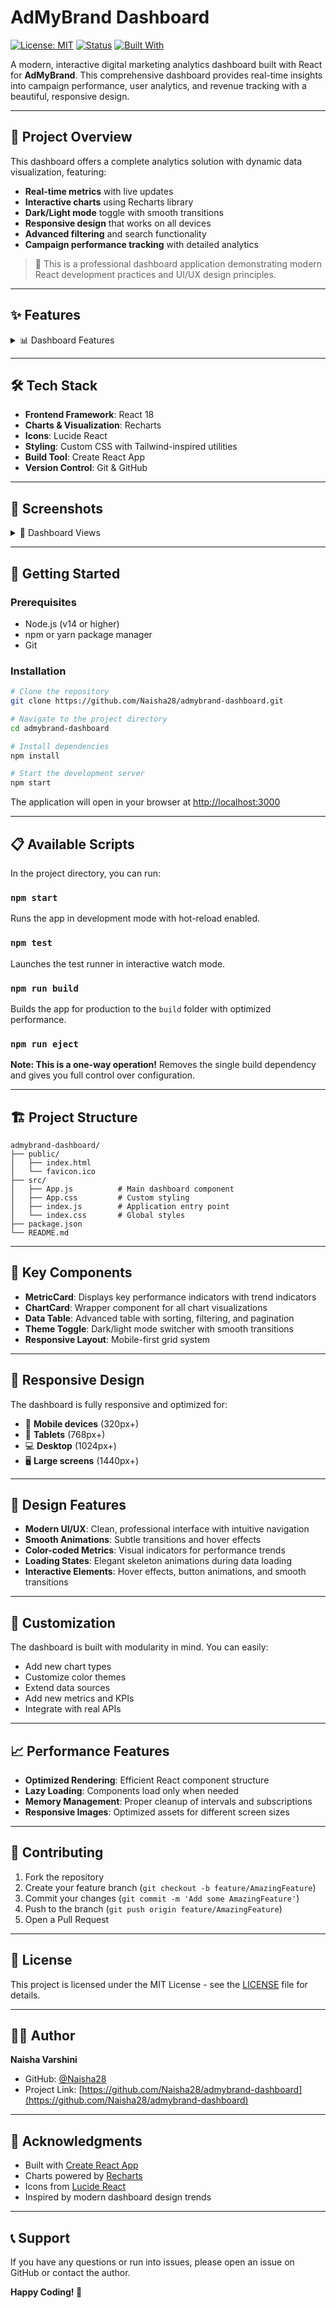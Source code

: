# AdMyBrand Dashboard

[![License: MIT](https://img.shields.io/badge/License-MIT-green.svg)](LICENSE)
[![Status](https://img.shields.io/badge/status-completed-green)]()
[![Built With](https://img.shields.io/badge/Built%20with-React%20%7C%20JavaScript%20%7C%20CSS-blue)]()

A modern, interactive digital marketing analytics dashboard built with React for **AdMyBrand**. This comprehensive dashboard provides real-time insights into campaign performance, user analytics, and revenue tracking with a beautiful, responsive design.

---

## 🚀 Project Overview

This dashboard offers a complete analytics solution with dynamic data visualization, featuring:
- **Real-time metrics** with live updates
- **Interactive charts** using Recharts library
- **Dark/Light mode** toggle with smooth transitions
- **Responsive design** that works on all devices
- **Advanced filtering** and search functionality
- **Campaign performance tracking** with detailed analytics

> 💼 This is a professional dashboard application demonstrating modern React development practices and UI/UX design principles.

---

## ✨ Features

<details>
<summary>📊 Dashboard Features</summary>

- **Real-time Analytics**: Live updating metrics and data visualization
- **Multi-chart Support**: Line charts, bar charts, and pie charts for comprehensive data display
- **Interactive Data Table**: Sortable, searchable, and paginated campaign data
- **Dark/Light Theme**: Toggle between themes with smooth animations
- **Responsive Design**: Mobile-first approach with perfect scaling across devices
- **Loading States**: Elegant skeleton loading animations
- **Export Functionality**: Download campaign data and reports
- **Advanced Filtering**: Date range selection and real-time search
- **Performance Metrics**: Revenue tracking, user analytics, conversion rates, and growth metrics

</details>

---

## 🛠️ Tech Stack

- **Frontend Framework**: React 18
- **Charts & Visualization**: Recharts
- **Icons**: Lucide React
- **Styling**: Custom CSS with Tailwind-inspired utilities
- **Build Tool**: Create React App
- **Version Control**: Git & GitHub

---

## 📸 Screenshots

<details>
<summary>🎨 Dashboard Views</summary>

### Light Mode
![Light Mode Dashboard](https://github.com/user-attachments/assets/22e1e099-5a93-4012-942d-d3f1983e1947)

### Dark Mode
![Dark Mode Dashboard](https://github.com/user-attachments/assets/a05cd98d-3d68-416b-b28f-29540b6cae7d)

### Mobile Responsive View
![Mobile View](https://github.com/user-attachments/assets/de244137-43f8-4d66-a94a-eeae0bb90528)

</details>

---

## 🚀 Getting Started

### Prerequisites
- Node.js (v14 or higher)
- npm or yarn package manager
- Git

### Installation

```bash
# Clone the repository
git clone https://github.com/Naisha28/admybrand-dashboard.git

# Navigate to the project directory
cd admybrand-dashboard

# Install dependencies
npm install

# Start the development server
npm start
```

The application will open in your browser at [http://localhost:3000](http://localhost:3000)

---

## 📋 Available Scripts

In the project directory, you can run:

### `npm start`
Runs the app in development mode with hot-reload enabled.

### `npm test`
Launches the test runner in interactive watch mode.

### `npm run build`
Builds the app for production to the `build` folder with optimized performance.

### `npm run eject`
**Note: This is a one-way operation!** Removes the single build dependency and gives you full control over configuration.

---

## 🏗️ Project Structure

```
admybrand-dashboard/
├── public/
│   ├── index.html
│   └── favicon.ico
├── src/
│   ├── App.js          # Main dashboard component
│   ├── App.css         # Custom styling
│   ├── index.js        # Application entry point
│   └── index.css       # Global styles
├── package.json
└── README.md
```

---

## 🎯 Key Components

- **MetricCard**: Displays key performance indicators with trend indicators
- **ChartCard**: Wrapper component for all chart visualizations
- **Data Table**: Advanced table with sorting, filtering, and pagination
- **Theme Toggle**: Dark/light mode switcher with smooth transitions
- **Responsive Layout**: Mobile-first grid system

---

## 📱 Responsive Design

The dashboard is fully responsive and optimized for:
- 📱 **Mobile devices** (320px+)
- 📱 **Tablets** (768px+)
- 💻 **Desktop** (1024px+)
- 🖥️ **Large screens** (1440px+)

---

## 🎨 Design Features

- **Modern UI/UX**: Clean, professional interface with intuitive navigation
- **Smooth Animations**: Subtle transitions and hover effects
- **Color-coded Metrics**: Visual indicators for performance trends
- **Loading States**: Elegant skeleton animations during data loading
- **Interactive Elements**: Hover effects, button animations, and smooth transitions

---

## 🔧 Customization

The dashboard is built with modularity in mind. You can easily:
- Add new chart types
- Customize color themes
- Extend data sources
- Add new metrics and KPIs
- Integrate with real APIs

---

## 📈 Performance Features

- **Optimized Rendering**: Efficient React component structure
- **Lazy Loading**: Components load only when needed
- **Memory Management**: Proper cleanup of intervals and subscriptions
- **Responsive Images**: Optimized assets for different screen sizes

---

## 🤝 Contributing

1. Fork the repository
2. Create your feature branch (`git checkout -b feature/AmazingFeature`)
3. Commit your changes (`git commit -m 'Add some AmazingFeature'`)
4. Push to the branch (`git push origin feature/AmazingFeature`)
5. Open a Pull Request

---

## 📄 License

This project is licensed under the MIT License - see the [LICENSE](LICENSE) file for details.

---

## 👨‍💻 Author

**Naisha Varshini**
- GitHub: [@Naisha28](https://github.com/Naisha28)
- Project Link: [https://github.com/Naisha28/admybrand-dashboard](https://github.com/Naisha28/admybrand-dashboard)

---

## 🙏 Acknowledgments

- Built with [Create React App](https://github.com/facebook/create-react-app)
- Charts powered by [Recharts](https://recharts.org/)
- Icons from [Lucide React](https://lucide.dev/)
- Inspired by modern dashboard design trends

---

## 📞 Support

If you have any questions or run into issues, please open an issue on GitHub or contact the author.

**Happy Coding! 🚀**

